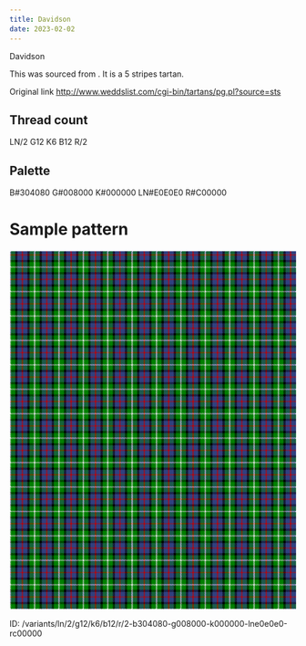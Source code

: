 ```yaml
---
title: Davidson
date: 2023-02-02
---
```

Davidson

This was sourced from <no value>.  It is a 5 stripes tartan.

Original link http://www.weddslist.com/cgi-bin/tartans/pg.pl?source=sts

## Thread count
LN/2 G12 K6 B12 R/2

## Palette
B#304080 G#008000 K#000000 LN#E0E0E0 R#C00000

# Sample pattern

![Tartan detail](tartan.png "LN/2 G12 K6 B12 R/2 tartan")

ID: /variants/ln/2/g12/k6/b12/r/2-b304080-g008000-k000000-lne0e0e0-rc00000